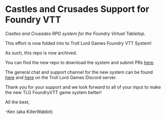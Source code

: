 # Castles and Crusades Support for Foundry VTT
_Castles and Crusades RPG system for the Foundry Virtual Tabletop._

This effort is now folded into to Troll Lord Games Foundry VTT System!

As such, this repo is now archived.

You can find the new repo to download the system and submit PRs [here](https://gitlab.com/troll-lord/foundry-vtt/ruleset/castles-and-crusades).

The general chat and support channel for the new system can be found [here](https://discord.com/channels/425649158255411211/992535373253185766) and [here](https://discord.com/channels/425649158255411211/992535212934316102) on the Troll Lord Games Discord server.

Thank you for your support and we look forward to all of your input to make the new TLG FoundryVTT game system better!

All the best,

-Ken (aka KillerWabbit)
